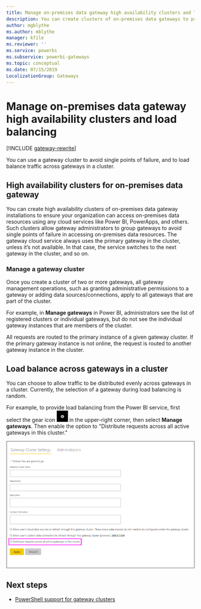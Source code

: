 ```yaml
---
title: Manage on-premises data gateway high availability clusters and load balancing
description: You can create clusters of on-premises data gateways to provide high availability for your enterprise. In addition, you can configure your cluster to provide load balancing over multiple computers.
author: mgblythe
ms.author: mblythe
manager: kfile
ms.reviewer: ''
ms.service: powerbi
ms.subservice: powerbi-gateways
ms.topic: conceptual
ms.date: 07/15/2019
LocalizationGroup: Gateways 
---
```


# Manage on-premises data gateway high availability clusters and load balancing

[!INCLUDE [gateway-rewrite](../includes/gateway-rewrite.md)]

You can use a gateway cluster to avoid single points of failure, and to load balance traffic across gateways in a cluster.

## High availability clusters for on-premises data gateway

You can create high availability clusters of on-premises data gateway installations to ensure your organization can access on-premises data resources using any cloud services like Power BI, PowerApps, and others. Such clusters allow gateway administrators to group gateways to avoid single points of failure in accessing on-premises data resources. The gateway cloud service always uses the primary gateway in the cluster, unless it’s not available. In that case, the service switches to the next gateway in the cluster, and so on.

### Manage a gateway cluster

Once you create a cluster of two or more gateways, all gateway management operations, such as granting administrative permissions to a gateway or adding data sources/connections, apply to all gateways that are part of the cluster.

For example, in **Manage gateways** in Power BI, administrators see the list of registered clusters or individual gateways, but do not see the individual gateway instances that are members of the cluster.

All requests are routed to the primary instance of a given gateway cluster. If the primary gateway instance is not online, the request is routed to another gateway instance in the cluster.

## Load balance across gateways in a cluster

You can choose to allow traffic to be distributed evenly across gateways in a cluster. Currently, the selection of a gateway during load balancing is random.

For example, to provide load balancing from the Power BI service, first select the gear icon ![Settings gear icon](media/service-gateway-manage/icon-gear.png) in the upper-right corner, then select **Manage gateways**. Then enable the option to "Distribute requests across all active gateways in this cluster."

![Load balance](media/service-gateway-high-availability-clusters/gateway-onprem-loadbalance.png)

## Next steps

* [PowerShell support for gateway clusters](service-gateway-powershell-support.md)


